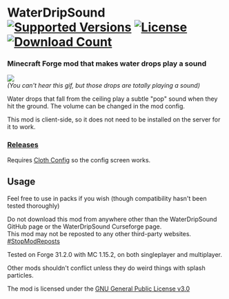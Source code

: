 <h1>WaterDripSound<br>
  <a href="https://www.curseforge.com/minecraft/mc-mods/waterdripsound"><img src="http://cf.way2muchnoise.eu/versions/%20For%20MC%20_waterdripsound_all(555-0C8E8E-fff-010101).svg" alt="Supported Versions"></a>
  <a href="https://github.com/PieKing1215/WaterDripSound/blob/master/LICENSE.md"><img src="https://img.shields.io/github/license/PieKing1215/WaterDripSound?style=flat&color=0C8E8E" alt="License"></a>
  <a href="https://www.curseforge.com/minecraft/mc-mods/waterdripsound"><img src="http://cf.way2muchnoise.eu/full_waterdripsound_downloads(E04E14-555-fff-010101-1C1C1C).svg" alt="Download Count"></a>
</h1>

### Minecraft Forge mod that makes water drops play a sound

![](demo/WaterDripSound_preview.gif)<br>
*(You can't hear this gif, but those drops are totally playing a sound)*

Water drops that fall from the ceiling play a subtle "pop" sound when they hit the ground.
The volume can be changed in the mod config.

This mod is client-side, so it does not need to be installed on the server for it to work.

### [Releases](https://github.com/PieKing1215/WaterDripSound/releases)

Requires [Cloth Config](https://www.curseforge.com/minecraft/mc-mods/cloth-config-forge) so the config screen works.

## Usage

Feel free to use in packs if you wish (though compatibility hasn't been tested thoroughly)

Do not download this mod from anywhere other than the WaterDripSound GitHub page or the WaterDripSound Curseforge page.<br>
This mod may not be reposted to any other third-party websites.<br>
[#StopModReposts](https://stopmodreposts.org)

Tested on Forge 31.2.0 with MC 1.15.2, on both singleplayer and multiplayer.

Other mods shouldn't conflict unless they do weird things with splash particles.

The mod is licensed under the [GNU General Public License v3.0](LICENSE.md)
